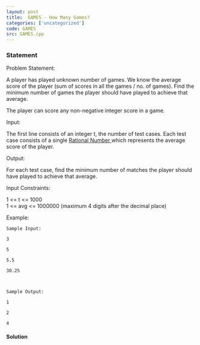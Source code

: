 ```yaml
---
layout: post
title:  GAMES - How Many Games?
categories: ['uncategorized']
code: GAMES
src: GAMES.cpp
---
```


### **Statement**

Problem Statement:  
  
A player has played unknown number of games. We know the average score of the
player (sum of scores in all the games / no. of games). Find the minimum
number of games the player should have played to achieve that average.  
  
The player can score any non-negative integer score in a game.  
  
Input:

The first line consists of an integer t, the number of test cases. Each test
case consists of a single [ Rational Number
](http://en.wikipedia.org/wiki/Rational_number) which represents the average
score of the player.

  
Output:  
  
For each test case, find the minimum number of matches the player should have
played to achieve that average.  
  
Input Constraints:  
  
1  <= t <= 1000  
1 <= avg <= 1000000 (maximum 4 digits after the decimal place)  
  
Example:

    
    
    Sample Input:
    3
    5
    5.5
    30.25
    
    Sample Output:
    1
    2
    4



#### **Solution**



